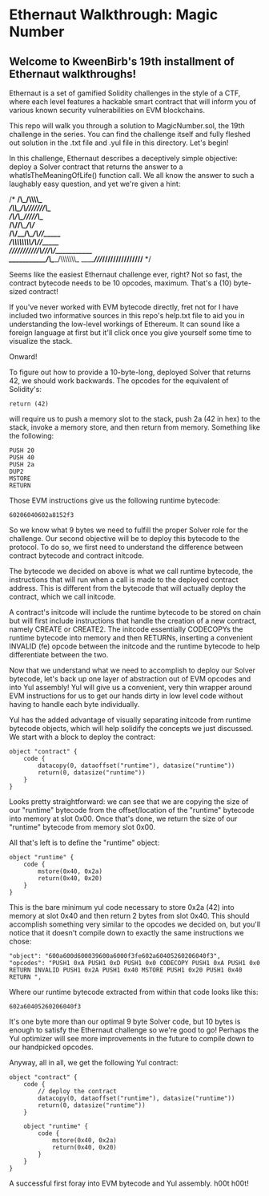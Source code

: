 # Ethernaut Walkthrough: Magic Number
## Welcome to KweenBirb's 19th installment of Ethernaut walkthroughs! 

Ethernaut is a set of gamified Solidity challenges in the style of a CTF, where each level features a hackable smart contract that will inform you of various known security vulnerabilities on EVM blockchains.

This repo will walk you through a solution to MagicNumber.sol, the 19th challenge in the series. You can find the challenge itself and fully fleshed out solution in the .txt file and .yul file in this directory. Let's begin!

In this challenge, Ethernaut describes a deceptively simple objective: deploy a Solver contract that returns the answer to a whatIsTheMeaningOfLife() function call. We all know the answer to such a laughably easy question, and yet we're given a hint:

/*
    ____________/\\\_______/\\\\\\\\\_____        
     __________/\\\\\_____/\\\///////\\\___       
      ________/\\\/\\\____\///______\//\\\__      
       ______/\\\/\/\\\______________/\\\/___     
        ____/\\\/__\/\\\___________/\\\//_____    
         __/\\\\\\\\\\\\\\\\_____/\\\//________   
          _\///////////\\\//____/\\\/___________  
           ___________\/\\\_____/\\\\\\\\\\\\\\\_ 
            ___________\///_____\///////////////__
  */

Seems like the easiest Ethernaut challenge ever, right? Not so fast, the contract bytecode needs to be 10 opcodes, maximum. That's a (10) byte-sized contract!

If you've never worked with EVM bytecode directly, fret not for I have included two informative sources in this repo's help.txt file to aid you in understanding the low-level workings of Ethereum. It can sound like a foreign language at first but it'll click once you give yourself some time to visualize the stack.

Onward!

To figure out how to provide a 10-byte-long, deployed Solver that returns 42, we should work backwards. The opcodes for the equivalent of Solidity's: 

```return (42)``` 

will require us to push a memory slot to the stack, push 2a (42 in hex) to the stack, invoke a memory store, and then return from memory. Something like the following:

```
PUSH 20
PUSH 40
PUSH 2a
DUP2
MSTORE
RETURN
```

Those EVM instructions give us the following runtime bytecode:

```60206040602a8152f3```

So we know what 9 bytes we need to fulfill the proper Solver role for the challenge. Our second objective will be to deploy this bytecode to the protocol. To do so, we first need to understand the difference between contract bytecode and contract initcode. 

The bytecode we decided on above is what we call runtime bytecode, the instructions that will run when a call is made to the deployed contract address. This is different from the bytecode that will actually deploy the contract, which we call initcode.

A contract's initcode will include the runtime bytecode to be stored on chain but will first include instructions that handle the creation of a new contract, namely CREATE or CREATE2. The initcode essentially CODECOPYs the runtime bytecode into memory and then RETURNs, inserting a convenient INVALID (fe) opcode between the initcode and the runtime bytecode to help differentiate between the two.

Now that we understand what we need to accomplish to deploy our Solver bytecode, let's back up one layer of abstraction out of EVM opcodes and into Yul assembly! Yul will give us a convenient, very thin wrapper around EVM instructions for us to get our hands dirty in low level code without having to handle each byte individually.

Yul has the added advantage of visually separating initcode from runtime bytecode objects, which will help solidify the concepts we just discussed. We start with a block to deploy the contract:

```
object "contract" {
    code {
        datacopy(0, dataoffset("runtime"), datasize("runtime"))
        return(0, datasize("runtime"))
    }
}
```

Looks pretty straightforward: we can see that we are copying the size of our "runtime" bytecode from the offset/location of the "runtime" bytecode into memory at slot 0x00. Once that's done, we return the size of our "runtime" bytecode from memory slot 0x00.

All that's left is to define the "runtime" object:

```
object "runtime" {
    code {
        mstore(0x40, 0x2a)
        return(0x40, 0x20)
    }
}
```

This is the bare minimum yul code necessary to store 0x2a (42) into memory at slot 0x40 and then return 2 bytes from slot 0x40. This should accomplish something very similar to the opcodes we decided on, but you'll notice that it doesn't compile down to exactly the same instructions we chose:

```
"object": "600a600d600039600a6000f3fe602a60405260206040f3",
"opcodes": "PUSH1 0xA PUSH1 0xD PUSH1 0x0 CODECOPY PUSH1 0xA PUSH1 0x0 RETURN INVALID PUSH1 0x2A PUSH1 0x40 MSTORE PUSH1 0x20 PUSH1 0x40 RETURN ",
```

Where our runtime bytecode extracted from within that code looks like this:

```602a60405260206040f3```

It's one byte more than our optimal 9 byte Solver code, but 10 bytes is enough to satisfy the Ethernaut challenge so we're good to go! Perhaps the Yul optimizer will see more improvements in the future to compile down to our handpicked opcodes.

Anyway, all in all, we get the following Yul contract:

```
object "contract" {
    code {
        // deploy the contract
        datacopy(0, dataoffset("runtime"), datasize("runtime"))
        return(0, datasize("runtime"))
    }

    object "runtime" {
        code {
            mstore(0x40, 0x2a)
            return(0x40, 0x20)
        }
    }
}
```

A successful first foray into EVM bytecode and Yul assembly. h00t h00t!
